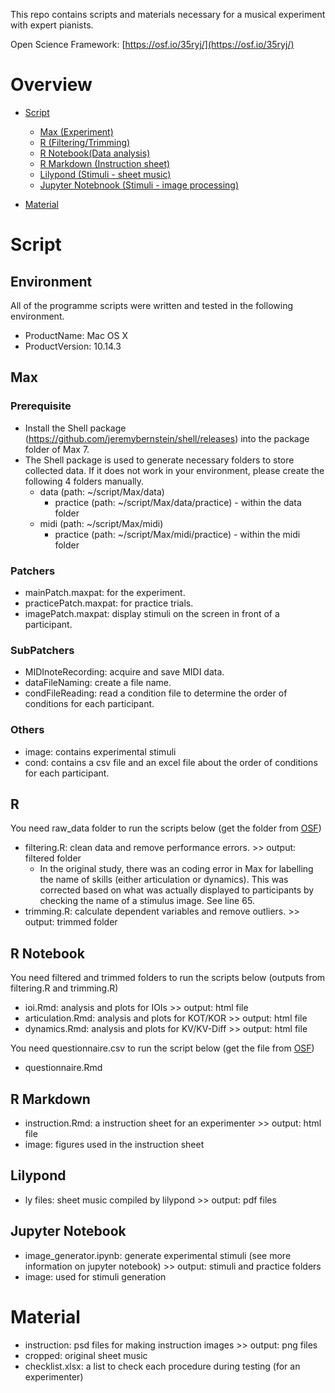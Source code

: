 This repo contains scripts and materials necessary for a musical experiment with expert pianists.

 Open Science Framework: [https://osf.io/35ryj/](https://osf.io/35ryj/)

# Overview
- [Script](#Script)
    + [Max (Experiment)](#Max)
    + [R (Filtering/Trimming)](#R)
    + [R Notebook(Data analysis)](#R-Notebook)
    + [R Markdown (Instruction sheet)](#R-Markdown)
    + [Lilypond (Stimuli - sheet music)](#Lilypond)
    + [Jupyter Notebnook (Stimuli - image processing)](#Jupyter-notebook)
    
- [Material](#Material)

# Script
## Environment
All of the programme scripts were written and tested in the following environment.

- ProductName: Mac OS X  
- ProductVersion: 10.14.3

## Max
### Prerequisite
- Install the Shell package (https://github.com/jeremybernstein/shell/releases) into the package folder of Max 7.
- The Shell package is used to generate necessary folders to store collected data. If it does not work in your environment, please create the following 4 folders manually.
    + data (path: ~/script/Max/data)
        + practice (path: ~/script/Max/data/practice) - within the data folder
    + midi (path: ~/script/Max/midi)
        + practice (path: ~/script/Max/midi/practice) - within the midi folder
        
### Patchers
- mainPatch.maxpat: for the experiment.
- practicePatch.maxpat: for practice trials.
- imagePatch.maxpat: display stimuli on the screen in front of a participant.

### SubPatchers
- MIDInoteRecording: acquire and save MIDI data.
- dataFileNaming: create a file name.
- condFileReading: read a condition file to determine the order of conditions for each participant.

### Others
- image: contains experimental stimuli
- cond: contains a csv file and an excel file about the order of conditions for each participant.

## R
You need raw_data folder to run the scripts below (get the folder from [OSF](https://osf.io/35ryj/))
- filtering.R: clean data and remove performance errors. >> output: filtered folder
    + In the original study, there was an coding error in Max for labelling the name of skills (either articulation or dynamics). This was corrected based on what was actually displayed to participants by checking the name of a stimulus image. See line 65.
- trimming.R: calculate dependent variables and remove outliers. >> output: trimmed folder

## R Notebook
You need filtered and trimmed folders to run the scripts below (outputs from filtering.R and trimming.R)
- ioi.Rmd: analysis and plots for IOIs >> output: html file
- articulation.Rmd: analysis and plots for KOT/KOR >> output: html file
- dynamics.Rmd: analysis and plots for KV/KV-Diff >> output: html file

You need questionnaire.csv to run the script below (get the file from [OSF](https://osf.io/35ryj/))
- questionnaire.Rmd

## R Markdown
- instruction.Rmd: a instruction sheet for an experimenter >> output: html file
- image: figures used in the instruction sheet

## Lilypond
- ly files: sheet music compiled by lilypond >> output: pdf files

## Jupyter Notebook
- image_generator.ipynb: generate experimental stimuli (see more information on jupyter notebook) >> output: stimuli and practice folders
- image: used for stimuli generation

# Material

- instruction: psd files for making instruction images >> output: png files
- cropped: original sheet music
- checklist.xlsx: a list to check each procedure during testing (for an experimenter)
